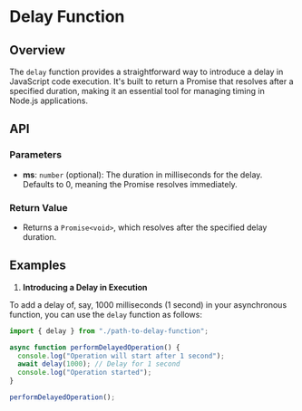 # Delay Function

## Overview

The `delay` function provides a straightforward way to introduce a delay in JavaScript code execution. It's built to return a Promise that resolves after a specified duration, making it an essential tool for managing timing in Node.js applications.

## API

### Parameters

- **ms**: `number` (optional): The duration in milliseconds for the delay. Defaults to 0, meaning the Promise resolves immediately.

### Return Value

- Returns a `Promise<void>`, which resolves after the specified delay duration.

## Examples

1. **Introducing a Delay in Execution**

To add a delay of, say, 1000 milliseconds (1 second) in your asynchronous function, you can use the `delay` function as follows:

```typescript
import { delay } from "./path-to-delay-function";

async function performDelayedOperation() {
  console.log("Operation will start after 1 second");
  await delay(1000); // Delay for 1 second
  console.log("Operation started");
}

performDelayedOperation();
```
